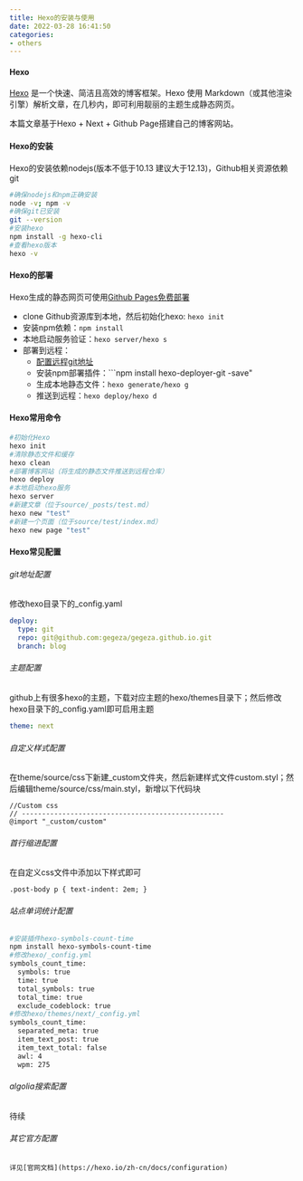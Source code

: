 ```yaml
---
title: Hexo的安装与使用
date: 2022-03-28 16:41:50
categories:
- others
---
```

#### Hexo
[Hexo](https://hexo.io/zh-cn) 是一个快速、简洁且高效的博客框架。Hexo 使用 Markdown（或其他渲染引擎）解析文章，在几秒内，即可利用靓丽的主题生成静态网页。

本篇文章基于Hexo + Next + Github Page搭建自己的博客网站。

#### Hexo的安装
Hexo的安装依赖nodejs(版本不低于10.13 建议大于12.13)，Github相关资源依赖git
```sh
#确保nodejs和npm正确安装
node -v; npm -v
#确保git已安装
git --version
#安装hexo
npm install -g hexo-cli
#查看hexo版本
hexo -v
```

#### Hexo的部署
Hexo生成的静态网页可使用[Github Pages免费部署](../github_pages)<br/>
* clone Github资源库到本地，然后初始化hexo: ```hexo init```<br/>
* 安装npm依赖：```npm install```
* 本地启动服务验证：```hexo server/hexo s```
* 部署到远程：
  * [配置远程git地址](#git)
  * 安装npm部署插件：```npm install hexo-deployer-git -save"
  * 生成本地静态文件：```hexo generate/hexo g```
  * 推送到远程：```hexo deploy/hexo d```
#### Hexo常用命令
```sh
#初始化Hexo
hexo init
#清除静态文件和缓存
hexo clean
#部署博客网站（将生成的静态文件推送到远程仓库）
hexo deploy
#本地启动hexo服务
hexo server
#新建文章（位于source/_posts/test.md）
hexo new "test"
#新建一个页面（位于source/test/index.md）
hexo new page "test"
```

#### Hexo常见配置
###### <span id="git">git地址配置</span>
修改hexo目录下的_config.yaml
```yaml
deploy:
  type: git
  repo: git@github.com:gegeza/gegeza.github.io.git
  branch: blog
```
###### 主题配置
github上有很多hexo的主题，下载对应主题的hexo/themes目录下；然后修改hexo目录下的_config.yaml即可启用主题
```yaml
theme: next
```
###### 自定义样式配置
在theme/source/css下新建_custom文件夹，然后新建样式文件custom.styl；然后编辑theme/source/css/main.styl，新增以下代码块
```styl
//Custom css
// --------------------------------------------------
@import "_custom/custom"
```
###### 首行缩进配置
在自定义css文件中添加以下样式即可
```styl
.post-body p { text-indent: 2em; }
```
###### 站点单词统计配置
```sh
#安装插件hexo-symbols-count-time
npm install hexo-symbols-count-time
#修改hexo/_config.yml
symbols_count_time:
  symbols: true
  time: true
  total_symbols: true
  total_time: true
  exclude_codeblock: true
#修改hexo/themes/next/_config.yml
symbols_count_time:
  separated_meta: true
  item_text_post: true
  item_text_total: false
  awl: 4
  wpm: 275
```
###### algolia搜索配置
待续
###### 其它官方配置
    详见[官网文档](https://hexo.io/zh-cn/docs/configuration)